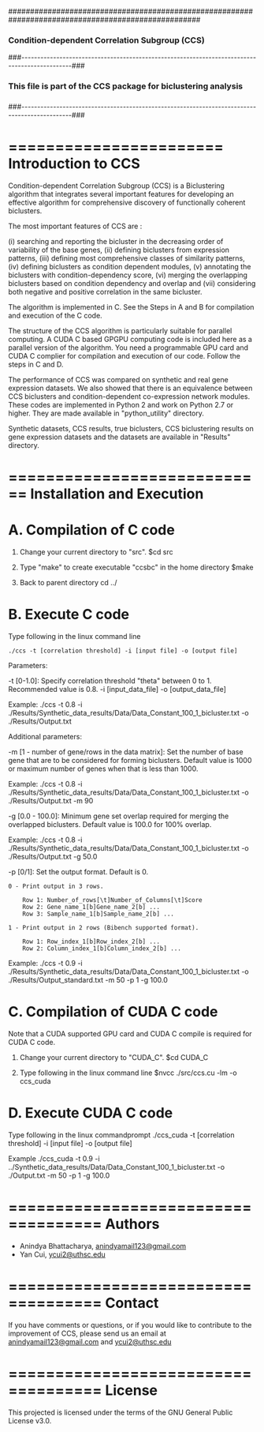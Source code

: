 ####################################################################################################
###      Condition-dependent Correlation Subgroup (CCS)                                          ###
###----------------------------------------------------------------------------------------------###
###                                                                                              ###
### This file is part of the CCS package for biclustering analysis                               ###
###                                                                                              ###
###----------------------------------------------------------------------------------------------###


=======================
Introduction to CCS
=======================

Condition-dependent Correlation Subgroup (CCS) is a Biclustering algorithm that integrates several important features for developing an effective algorithm 
for comprehensive discovery of functionally coherent biclusters. 

The most important features of CCS are : 

(i) searching and reporting the bicluster in the decreasing order of variability of the base genes, 
(ii) defining biclusters from expression patterns, 
(iii) defining most comprehensive classes of similarity patterns, 
(iv) defining biclusters as condition dependent modules, 
(v) annotating the biclusters with condition-dependency score, 
(vi) merging the overlapping biclusters based on condition dependency and overlap and 
(vii) considering both negative and positive correlation in the same bicluster. 

The algorithm is implemented in C. See the Steps in A and B for compilation and execution of the C code.

The structure of the CCS algorithm is particularly suitable for parallel computing. A CUDA C based GPGPU computing code is included here as a parallel version of the algorithm. 
You need a programmable GPU card and CUDA C complier for compilation and execution of our code. Follow the steps in C and D.

The performance of CCS was compared on synthetic and real gene expression datasets. We also showed that there is an equivalence between CCS biclusters and condition-dependent co-expression network modules. These codes are implemented in Python 2 and work on Python 2.7 or higher. They are made available in "python_utility" directory. 


Synthetic datasets, CCS results, true biclusters, CCS biclustering results on gene expression datasets and the datasets are available in "Results" directory.



============================
Installation and Execution
============================


A. Compilation of C code
====================================

1. Change your current directory to "src".
	$cd src

2. Type "make" to create executable "ccsbc" in the home directory
	$make
3. Back to parent directory
        cd ../

B. Execute C code
====================================

Type following in the linux command line

	./ccs -t [correlation threshold] -i [input file] -o [output file]

Parameters:

-t [0-1.0]: Specify correlation threshold "theta" between 0 to 1. Recommended value is 0.8. 
-i [input_data_file]
-o [output_data_file]


Example: 
	./ccs -t 0.8 -i ./Results/Synthetic_data_results/Data/Data_Constant_100_1_bicluster.txt -o ./Results/Output.txt


Additional parameters:

-m [1 - number of gene/rows in the data matrix]: Set the number of base gene that are to be considered for forming biclusters. Default value is 1000 or maximum number of genes when that is less than 1000. 

Example: 
	./ccs -t 0.8 -i ./Results/Synthetic_data_results/Data/Data_Constant_100_1_bicluster.txt -o ./Results/Output.txt -m 90


-g [0.0 - 100.0]: Minimum gene set overlap required for merging the overlapped biclusters. Default value is 100.0 for 100% overlap. 

Example: 
	./ccs -t 0.8 -i ./Results/Synthetic_data_results/Data/Data_Constant_100_1_bicluster.txt -o ./Results/Output.txt -g 50.0


-p [0/1]: Set the output format. Default is 0.

	0 - Print output in 3 rows. 

		Row 1: Number_of_rows[\t]Number_of_Columns[\t]Score   
		Row 2: Gene_name_1[b]Gene_name_2[b] ...    
		Row 3: Sample_name_1[b]Sample_name_2[b] ... 

	1 - Print output in 2 rows (Bibench supported format). 

		Row 1: Row_index_1[b]Row_index_2[b] ...    
		Row 2: Column_index_1[b]Column_index_2[b] ...     


Example: 
	./ccs -t 0.9 -i ./Results/Synthetic_data_results/Data/Data_Constant_100_1_bicluster.txt -o ./Results/Output_standard.txt -m 50 -p 1 -g 100.0


C. Compilation of CUDA C code
====================================
Note that a CUDA supported GPU card and CUDA C compile is required for CUDA C code.

1. Change your current directory to "CUDA_C".
	$cd CUDA_C

2. Type following in the linux command line 
   	$nvcc ./src/ccs.cu -lm -o ccs_cuda

D. Execute CUDA C code
====================================

Type following in the linux commandprompt
	./ccs_cuda -t [correlation threshold] -i [input file] -o [output file]

Example
	./ccs_cuda -t 0.9 -i ../Synthetic_data_results/Data/Data_Constant_100_1_bicluster.txt -o ./Output.txt -m 50 -p 1 -g 100.0





====================================
Authors
====================================

* Anindya Bhattacharya, <anindyamail123@gmail.com>
* Yan Cui, <ycui2@uthsc.edu>

====================================
Contact
====================================

If you have comments or questions, or if you would like to contribute
to the improvement of CCS, please send us an email at anindyamail123@gmail.com and ycui2@uthsc.edu

====================================
License
====================================

This projected is licensed under the terms of the GNU General Public License v3.0.

